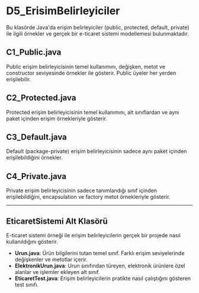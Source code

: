 # D5_ErisimBelirleyiciler

Bu klasörde Java'da erişim belirleyiciler (public, protected, default, private) ile ilgili örnekler ve gerçek bir e-ticaret sistemi modellemesi bulunmaktadır.

## C1_Public.java
Public erişim belirleyicisinin temel kullanımını, değişken, metot ve constructor seviyesinde örnekler ile gösterir. Public üyeler her yerden erişilebilir.

## C2_Protected.java
Protected erişim belirleyicisinin temel kullanımını, alt sınıflardan ve aynı paket içinden erişim örnekleriyle gösterir.

## C3_Default.java
Default (package-private) erişim belirleyicisinin sadece aynı paket içinden erişilebildiğini örnekler.

## C4_Private.java
Private erişim belirleyicisinin sadece tanımlandığı sınıf içinden erişilebildiğini, encapsulation ve factory metot örnekleriyle gösterir.

---

## EticaretSistemi Alt Klasörü
E-ticaret sistemi örneği ile erişim belirleyicilerin gerçek bir projede nasıl kullanıldığını gösterir.

- **Urun.java**: Ürün bilgilerini tutan temel sınıf. Farklı erişim seviyelerinde değişkenler ve metotlar içerir.
- **ElektronikUrun.java**: Urun sınıfından türeyen, elektronik ürünlere özel alanlar ve işlemler ekleyen alt sınıf.
- **EticaretTest.java**: Erişim belirleyicilerin pratikte nasıl çalıştığını gösteren test sınıfı. 